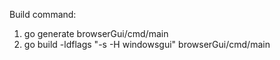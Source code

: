 Build command:
1. go generate  browserGui/cmd/main
2. go build -ldflags "-s -H windowsgui" browserGui/cmd/main